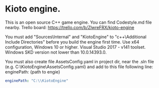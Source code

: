 # Kioto engine.

This is an open source C++ game engine. You can find Codestyle.md file nearby.
Trello board: https://trello.com/b/ZlwreFRX/kioto-engine

You must add "Sources\Internal" and "KiotoEngine" to "c++\Additional Include Directories" before you build the engine first time.
Use x64 configuration, Windows 10 or higher. Visual Studio 2017 - v141 toolset. Windows SKD version not lower than 10.0.14393.0.

You must also create file AssetsConfig.yaml in project dir, near the .sln file (e.g. C:\KiotoEngine\AssetsConfig.yaml) and add to this file following line: enginePath: {path to engie}
```yaml
enginePath: "C:\\KiotoEngine"
```

